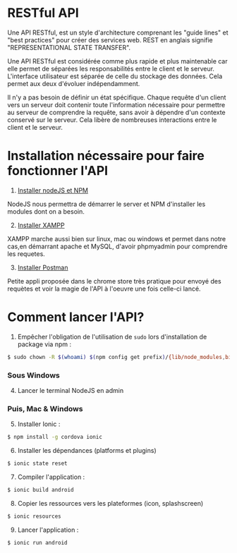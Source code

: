 # RESTful API

Une API RESTful, est un style d'architecture comprenant les "guide lines" et "best practices" pour créer des services web. REST en anglais signifie "REPRESENTATIONAL STATE TRANSFER".

Une API RESTful est considérée comme plus rapide et plus maintenable car elle permet de séparées les responsabilités entre le client et le serveur. L'interface utilisateur est séparée de celle du stockage des données. Cela permet aux deux d'évoluer indépendamment.

Il n'y a pas besoin de définir un état spécifique. Chaque requête d'un client vers un serveur doit contenir toute l'information nécessaire pour permettre au serveur de comprendre la requête, sans avoir à dépendre d'un contexte conservé sur le serveur. Cela libère de nombreuses interactions entre le client et le serveur.

# Installation nécessaire pour faire fonctionner l'API

1) [Installer nodeJS et NPM](https://nodejs.org/en/)

NodeJS nous permettra de démarrer le server et NPM d'installer les modules dont on a besoin.

2) [Installer XAMPP](https://www.apachefriends.org/fr/index.html)

XAMPP marche aussi bien sur linux, mac ou windows et permet dans notre cas,en démarrant apache et MySQL,  d'avoir phpmyadmin pour comprendre les requetes.

3) [Installer Postman](https://chrome.google.com/webstore/detail/postman/fhbjgbiflinjbdggehcddcbncdddomop)

Petite appli proposée dans le chrome store très pratique pour envoyé des requètes et voir la magie de l'API à l'oeuvre une fois celle-ci lancé.

# Comment lancer l'API?
1) Empêcher l'obligation de l'utilisation de `sudo` lors d'installation de package via npm :

```bash
$ sudo chown -R $(whoami) $(npm config get prefix)/{lib/node_modules,bin,share}
```

### Sous Windows
4) Lancer le terminal NodeJS en admin

### Puis, Mac & Windows
5) Installer Ionic :

```bash
$ npm install -g cordova ionic
```

6) Installer les dépendances (platforms et plugins)

```bash
$ ionic state reset
```

7) Compiler l'application :

```bash
$ ionic build android
```

8) Copier les ressources vers les plateformes (icon, splashscreen)

```bash
$ ionic resources
```

9) Lancer l'application :

```bash
$ ionic run android
```
